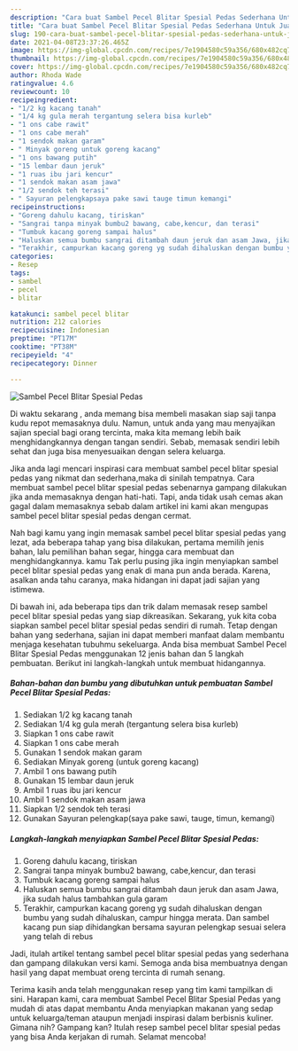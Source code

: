 ```yaml
---
description: "Cara buat Sambel Pecel Blitar Spesial Pedas Sederhana Untuk Jualan"
title: "Cara buat Sambel Pecel Blitar Spesial Pedas Sederhana Untuk Jualan"
slug: 190-cara-buat-sambel-pecel-blitar-spesial-pedas-sederhana-untuk-jualan
date: 2021-04-08T23:37:26.465Z
image: https://img-global.cpcdn.com/recipes/7e1904580c59a356/680x482cq70/sambel-pecel-blitar-spesial-pedas-foto-resep-utama.jpg
thumbnail: https://img-global.cpcdn.com/recipes/7e1904580c59a356/680x482cq70/sambel-pecel-blitar-spesial-pedas-foto-resep-utama.jpg
cover: https://img-global.cpcdn.com/recipes/7e1904580c59a356/680x482cq70/sambel-pecel-blitar-spesial-pedas-foto-resep-utama.jpg
author: Rhoda Wade
ratingvalue: 4.6
reviewcount: 10
recipeingredient:
- "1/2 kg kacang tanah"
- "1/4 kg gula merah tergantung selera bisa kurleb"
- "1 ons cabe rawit"
- "1 ons cabe merah"
- "1 sendok makan garam"
- " Minyak goreng untuk goreng kacang"
- "1 ons bawang putih"
- "15 lembar daun jeruk"
- "1 ruas ibu jari kencur"
- "1 sendok makan asam jawa"
- "1/2 sendok teh terasi"
- " Sayuran pelengkapsaya pake sawi tauge timun kemangi"
recipeinstructions:
- "Goreng dahulu kacang, tiriskan"
- "Sangrai tanpa minyak bumbu2 bawang, cabe,kencur, dan terasi"
- "Tumbuk kacang goreng sampai halus"
- "Haluskan semua bumbu sangrai ditambah daun jeruk dan asam Jawa, jika sudah halus tambahkan gula garam"
- "Terakhir, campurkan kacang goreng yg sudah dihaluskan dengan bumbu yang sudah dihaluskan, campur hingga merata. Dan sambel kacang pun siap dihidangkan bersama sayuran pelengkap sesuai selera yang telah di rebus"
categories:
- Resep
tags:
- sambel
- pecel
- blitar

katakunci: sambel pecel blitar 
nutrition: 212 calories
recipecuisine: Indonesian
preptime: "PT17M"
cooktime: "PT38M"
recipeyield: "4"
recipecategory: Dinner

---
```



![Sambel Pecel Blitar Spesial Pedas](https://img-global.cpcdn.com/recipes/7e1904580c59a356/680x482cq70/sambel-pecel-blitar-spesial-pedas-foto-resep-utama.jpg)

Di waktu  sekarang , anda memang bisa membeli masakan siap saji tanpa kudu repot memasaknya dulu. Namun, untuk anda yang mau menyajikan sajian special bagi orang tercinta, maka kita memang lebih baik menghidangkannya dengan tangan sendiri. Sebab, memasak sendiri lebih sehat dan juga bisa menyesuaikan dengan selera keluarga.

Jika anda lagi mencari inspirasi cara membuat sambel pecel blitar spesial pedas yang nikmat dan sederhana,maka di sinilah tempatnya. Cara membuat sambel pecel blitar spesial pedas  sebenarnya gampang dilakukan jika anda memasaknya dengan hati-hati. Tapi, anda tidak usah cemas akan gagal dalam memasaknya 
sebab dalam artikel ini kami akan mengupas sambel pecel blitar spesial pedas dengan cermat.  



Nah bagi kamu yang ingin memasak sambel pecel blitar spesial pedas yang lezat, ada beberapa tahap yang bisa dilakukan, pertama memilih jenis bahan, lalu pemilihan bahan segar, hingga cara membuat dan menghidangkannya. kamu Tak perlu pusing jika ingin menyiapkan sambel pecel blitar spesial pedas yang enak di mana pun anda berada. Karena, asalkan anda  tahu caranya, maka hidangan ini dapat jadi sajian yang istimewa.

Di bawah ini, ada beberapa tips dan trik dalam memasak resep sambel pecel blitar spesial pedas yang siap dikreasikan. Sekarang, yuk kita coba siapkan sambel pecel blitar spesial pedas sendiri di rumah. Tetap dengan bahan yang sederhana, sajian ini dapat memberi manfaat dalam membantu menjaga kesehatan tubuhmu sekeluarga. Anda bisa membuat Sambel Pecel Blitar Spesial Pedas menggunakan 12 jenis bahan dan 5 langkah pembuatan. Berikut ini langkah-langkah untuk membuat hidangannya.

<!--inarticleads1-->

##### Bahan-bahan dan bumbu yang dibutuhkan untuk pembuatan Sambel Pecel Blitar Spesial Pedas:

1. Sediakan 1/2 kg kacang tanah
1. Sediakan 1/4 kg gula merah (tergantung selera bisa kurleb)
1. Siapkan 1 ons cabe rawit
1. Siapkan 1 ons cabe merah
1. Gunakan 1 sendok makan garam
1. Sediakan  Minyak goreng (untuk goreng kacang)
1. Ambil 1 ons bawang putih
1. Gunakan 15 lembar daun jeruk
1. Ambil 1 ruas ibu jari kencur
1. Ambil 1 sendok makan asam jawa
1. Siapkan 1/2 sendok teh terasi
1. Gunakan  Sayuran pelengkap(saya pake sawi, tauge, timun, kemangi)




<!--inarticleads2-->

##### Langkah-langkah menyiapkan Sambel Pecel Blitar Spesial Pedas:

1. Goreng dahulu kacang, tiriskan
1. Sangrai tanpa minyak bumbu2 bawang, cabe,kencur, dan terasi
1. Tumbuk kacang goreng sampai halus
1. Haluskan semua bumbu sangrai ditambah daun jeruk dan asam Jawa, jika sudah halus tambahkan gula garam
1. Terakhir, campurkan kacang goreng yg sudah dihaluskan dengan bumbu yang sudah dihaluskan, campur hingga merata. Dan sambel kacang pun siap dihidangkan bersama sayuran pelengkap sesuai selera yang telah di rebus




Jadi, itulah artikel tentang  sambel pecel blitar spesial pedas  yang sederhana dan gampang dilakukan versi kami. Semoga anda bisa membuatnya dengan hasil yang dapat membuat oreng tercinta di rumah senang. 

Terima kasih anda telah menggunakan resep yang tim kami tampilkan di sini. Harapan kami, cara membuat  Sambel Pecel Blitar Spesial Pedas yang mudah di atas dapat membantu Anda menyiapkan makanan yang sedap untuk keluarga/teman ataupun menjadi inspirasi dalam berbisnis kuliner. Gimana nih? Gampang kan? Itulah resep sambel pecel blitar spesial pedas yang bisa Anda kerjakan di rumah. Selamat mencoba!

